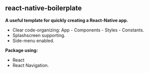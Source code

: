 ﻿## react-native-boilerplate
 **A useful template for quickly creating a React-Native app.**
  - Clear code-organizing: App - Components - Styles - Constants.
  - Splashscreen supporting.
  - Side-menu enabled.
  
 **Package using:**
  - React
  - React Navigation.
